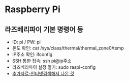 # Raspberry Pi
## 라즈베리파이 기본 명령어 등
* ID: pi / PW: pi
* 온도 확인: cat /sys/class/thermal/thermal_zone0/temp
* IP주소 확인: ifconfig
* SSH 통한 접속: ssh pi@ip주소
* 라즈베리파이 설정 열기: sudo raspi-config
* [추가자료-인터넷검색해서 나온 것](https://m.blog.naver.com/PostView.nhn?blogId=jinny444&logNo=220929299595&proxyReferer=)
